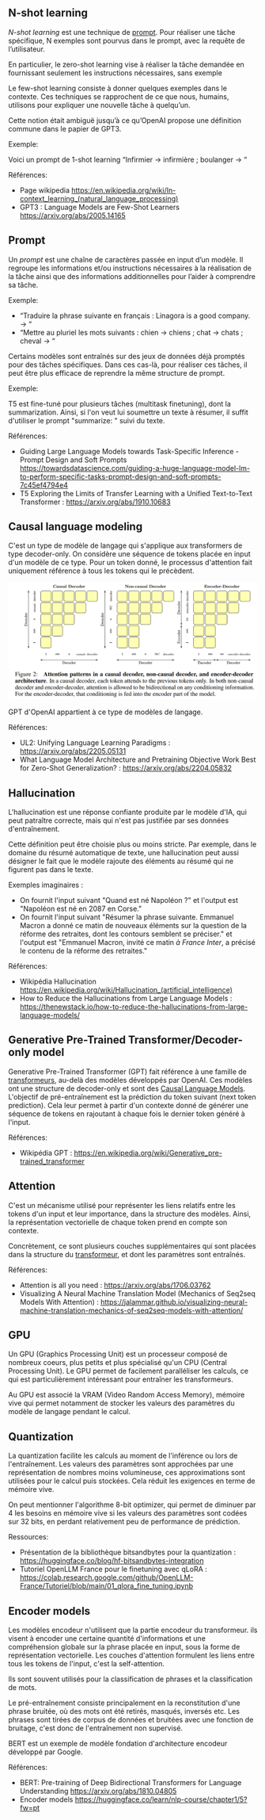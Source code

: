 ## N-shot learning

_N-shot learning_ est une technique de [prompt](#prompt). Pour réaliser une tâche spécifique, N exemples sont pourvus dans le prompt, avec la requête de l’utilisateur.

En particulier, le zero-shot learning vise à réaliser la tâche demandée en fournissant seulement les instructions nécessaires, sans exemple

Le few-shot learning consiste à donner quelques exemples dans le contexte. Ces techniques se rapprochent de ce que nous, humains, utilisons pour expliquer une nouvelle tâche à quelqu’un.

Cette notion était ambiguë jusqu’à ce qu’OpenAI propose une définition commune dans le papier de GPT3.

Exemple:

Voici un prompt de 1-shot learning “Infirmier → infirmière ; boulanger → “

Références:
- Page wikipedia https://en.wikipedia.org/wiki/In-context_learning_(natural_language_processing) 
- GPT3 : Language Models are Few-Shot Learners https://arxiv.org/abs/2005.14165 

## Prompt

Un _prompt_ est une chaîne de caractères passée en input d’un modèle. Il regroupe les informations et/ou instructions nécessaires à la réalisation de la tâche ainsi que des informations additionnelles pour l’aider à comprendre sa tâche.

Exemple:

- “Traduire la phrase suivante en français : Linagora is a good company. → “
- “Mettre au pluriel les mots suivants : chien → chiens ; chat → chats ; cheval → “

Certains modèles sont entraînés sur des jeux de données déjà promptés pour des tâches spécifiques. Dans ces cas-là, pour réaliser ces tâches, il peut être plus efficace de reprendre la même structure de prompt.

Exemple:

T5 est fine-tuné pour plusieurs tâches (multitask finetuning), dont la summarization. Ainsi, si l'on veut lui soumettre un texte à résumer, il suffit d'utiliser le prompt "summarize: " suivi du texte.

Références:
- Guiding Large Language Models towards Task-Specific Inference - Prompt Design and Soft Prompts https://towardsdatascience.com/guiding-a-huge-language-model-lm-to-perform-specific-tasks-prompt-design-and-soft-prompts-7c45ef4794e4
- T5 Exploring the Limits of Transfer Learning with a Unified Text-to-Text Transformer : https://arxiv.org/abs/1910.10683

## Causal language modeling

C'est un type de modèle de langage qui s'applique aux transformers de type decoder-only. On considère une séquence de tokens placée en input d'un modèle de ce type. Pour un token donné, le processus d'attention fait uniquement référence à tous les tokens qui le précèdent. 

![](attentionpatterns.png)

GPT d'OpenAI appartient à ce type de modèles de langage.

Références:
- UL2: Unifying Language Learning Paradigms : https://arxiv.org/abs/2205.05131
- What Language Model Architecture and Pretraining Objective Work Best for Zero-Shot Generalization? : https://arxiv.org/abs/2204.05832

## Hallucination

L'hallucination est une réponse confiante produite par le modèle d'IA, qui peut patraître correcte, mais qui n'est pas justifiée par ses données d'entraînement.

Cette définition peut être choisie plus ou moins stricte. Par exemple, dans le domaine du résumé automatique de texte, une hallucination peut aussi désigner le fait que le modèle rajoute des éléments au résumé qui ne figurent pas dans le texte.

Exemples imaginaires :
- On fournit l'input suivant "Quand est né Napoléon ?" et l'output est "Napoléon est né en 2087 en Corse."
- On fournit l'input suivant "Résumer la phrase suivante. Emmanuel Macron a donné ce matin de nouveaux éléments sur la question de la réforme des retraites, dont les contours semblent se préciser." et l'output est "Emmanuel Macron, invité ce matin *à France Inter*, a précisé le contenu de la réforme des retraites."

Références:
- Wikipédia Hallucination https://en.wikipedia.org/wiki/Hallucination_(artificial_intelligence)
- How to Reduce the Hallucinations from Large Language Models : https://thenewstack.io/how-to-reduce-the-hallucinations-from-large-language-models/

## Generative Pre-Trained Transformer/Decoder-only model

Generative Pre-Trained Transformer (GPT) fait référence à une famille de [transformeurs](#transformer), au-delà des modèles développés par OpenAI. Ces modèles ont une structure de decoder-only et sont des [Causal Language Models](#causal-language-modeling). L'objectif de pré-entraînement est la prédiction du token suivant (next token prediction). Cela leur permet à partir d'un contexte donné de générer une séquence de tokens en rajoutant à chaque fois le dernier token généré à l'input.

Références:
- Wikipédia GPT : https://en.wikipedia.org/wiki/Generative_pre-trained_transformer

## Attention

C'est un mécanisme utilisé pour représenter les liens relatifs entre les tokens d'un input et leur importance, dans la structure des modèles. Ainsi, la représentation vectorielle de chaque token prend en compte son contexte.

Concrètement, ce sont plusieurs couches supplémentaires qui sont placées dans la structure du [transformeur](#transformer), et dont les paramètres sont entraînés.

Références:
- Attention is all you need : https://arxiv.org/abs/1706.03762
- Visualizing A Neural Machine Translation Model (Mechanics of Seq2seq Models With Attention) : https://jalammar.github.io/visualizing-neural-machine-translation-mechanics-of-seq2seq-models-with-attention/

## GPU

Un GPU (Graphics Processing Unit) est un processeur composé de nombreux coeurs, plus petits et plus spécialisé qu'un CPU (Central Processing Unit). Le GPU permet de facilement paralléliser les calculs, ce qui est particulièrement intéressant pour entraîner les transformeurs.

Au GPU est associé la VRAM (Video Random Access Memory), mémoire vive qui permet notamment de stocker les valeurs des paramètres du modèle de langage pendant le calcul. 

## Quantization

La quantization facilite les calculs au moment de l'inférence ou lors de l'entraînement. Les valeurs des paramètres sont approchées par une représentation de nombres moins volumineuse, ces approximations sont utilisées pour le calcul puis stockées. Cela réduit les exigences en terme de mémoire vive.

On peut mentionner l'algorithme 8-bit optimizer, qui permet de diminuer par 4 les besoins en mémoire vive si les valeurs des paramètres sont codées sur 32 bits, en perdant relativement peu de performance de prédiction.

Ressources:
- Présentation de la bibliothèque bitsandbytes pour la quantization : https://huggingface.co/blog/hf-bitsandbytes-integration
- Tutoriel OpenLLM France pour le finetuning avec qLoRA : https://colab.research.google.com/github/OpenLLM-France/Tutoriel/blob/main/01_qlora_fine_tuning.ipynb

## Encoder models

Les modèles encodeur n'utilisent que la partie encodeur du transformeur. ils visent à encoder une certaine quantité d'informations et une compréhension globale sur la phrase placée en input, sous la forme de représentation vectorielle. Les couches d'attention formulent les liens entre tous les tokens de l'input, c'est la self-attention.

Ils sont souvent utilisés pour la classification de phrases et la classification de mots.

Le pré-entraînement consiste principalement en la reconstitution d'une phrase bruitée, où des mots ont été retirés, masqués, inversés etc. Les phrases sont tirées de corpus de données et bruitées avec une fonction de bruitage, c'est donc de l'entraînement non supervisé.

BERT est un exemple de modèle fondation d'architecture encodeur développé par Google.

Références:
- BERT: Pre-training of Deep Bidirectional Transformers for Language Understanding https://arxiv.org/abs/1810.04805
- Encoder models https://huggingface.co/learn/nlp-course/chapter1/5?fw=pt